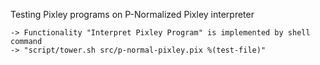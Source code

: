 Testing Pixley programs on P-Normalized Pixley interpreter

    -> Functionality "Interpret Pixley Program" is implemented by shell command
    -> "script/tower.sh src/p-normal-pixley.pix %(test-file)"
